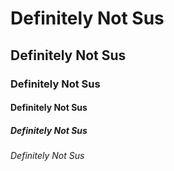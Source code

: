 # Definitely Not Sus
## Definitely Not Sus
### Definitely Not Sus
#### Definitely Not Sus
##### Definitely Not Sus
###### Definitely Not Sus